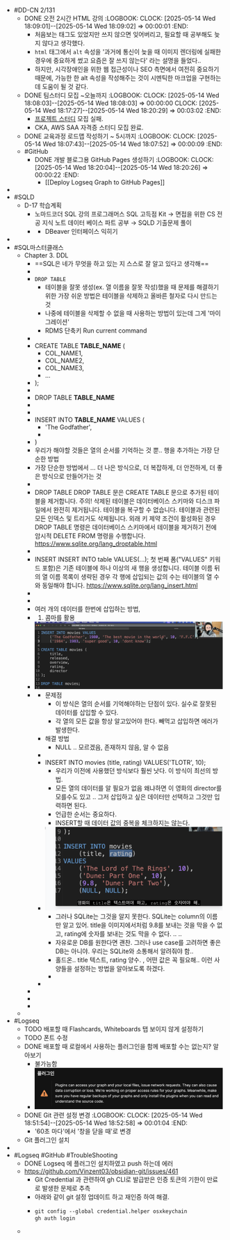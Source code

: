 - #DD-CN 2/131
	- DONE 오전 2시간 HTML 강의
	  :LOGBOOK:
	  CLOCK: [2025-05-14 Wed 18:09:01]--[2025-05-14 Wed 18:09:02] =>  00:00:01
	  :END:
		- 처음보는 태그도 있었지만 쓰지 않으면 잊어버리고, 필요할 때 공부해도 늦지 않다고 생각했다.
		- `html` 태그에서 `alt` 속성을 '과거에 통신이 늦을 때 이미지 렌더링에 실패한 경우에 중요하게 썼고 요즘은 잘 쓰지 않는다' 라는 설명을 들었다..
		- 하지만, 시각장애인을 위한 웹 접근성이나 SEO 측면에서 여전히 중요하기 때문에, 가능한 한 alt 속성을 작성해주는 것이 시멘틱한 마크업을 구현하는데 도움이 될 것 같다.
	- DONE 팀스터디 모집 \~오늘까지
	  :LOGBOOK:
	  CLOCK: [2025-05-14 Wed 18:08:03]--[2025-05-14 Wed 18:08:03] =>  00:00:00
	  CLOCK: [2025-05-14 Wed 18:17:27]--[2025-05-14 Wed 18:20:29] =>  00:03:02
	  :END:
		- [프로젝트 스터디](https://www.notion.so/patsot/1f399e5316ed806fa63fd70faca44a41) 모집 실패.
		- CKA, AWS SAA 자격증 스터디 모집 완료.
	- DONE 교육과정 로드맵 작성하기 \~ 5시까지
	  :LOGBOOK:
	  CLOCK: [2025-05-14 Wed 18:07:43]--[2025-05-14 Wed 18:07:52] =>  00:00:09
	  :END:
	- #GitHub
		- DONE 개발 블로그용 GitHub Pages 생성하기
		  :LOGBOOK:
		  CLOCK: [2025-05-14 Wed 18:20:04]--[2025-05-14 Wed 18:20:26] =>  00:00:22
		  :END:
			- [[Deploy Logseq Graph to GitHub Pages]]
-
- #SQLD
	- D-17 학습계획
		- 노마드코더 SQL 강의 프로그래머스 SQL 고득점 Kit → 면접을 위한 CS 전공 지식 노트 데이터 베이스 파트 공부 → SQLD 기출문제 풀이
		- + DBeaver 인터페이스 익히기
-
- #SQL마스터클래스
	- Chapter 3. DDL
		- ==SQL은 네가 무엇을 하고 있는 지 스스로 잘 알고 있다고 생각해==
		-
		- `DROP TABLE`
			- 테이블을 잘못 생성(ex. 열 이름을 잘못 작성)했을 때 문제를 해결하기 위한 가장 쉬운 방법은 테이블을 삭제하고 올바른 철자로 다시 만드는 것
			- 나중에 테이블을 삭제할 수 없을 때 사용하는 방법이 있는데 그게 '마이그레이션'
			- RDMS 단축키 Run current command
		-
		- CREATE TABLE __TABLE_NAME__ (
			- COL_NAME1,
			- COL_NAME2,
			- COL_NAME3,
			- ...
		- );
		-
		- DROP TABLE __TABLE_NAME__
		-
		-
		- INSERT INTO __TABLE_NAME__ VALUES (
			- 'The Godfather',
			-
		- )
		- 우리가 해야할 것들은 열의 순서를 기억하는 것 뿐.. 행을 추가하는 가장 단순한 방법
		- 가장 단순한 방법에서 ... 더 나은 방식으로, 더 복잡하게, 더 안전하게, 더 좋은 방식으로 만들어가는 것
		-
		- DROP TABLE
		  DROP TABLE 문은 CREATE TABLE 문으로 추가된 테이블을 제거합니다.
		  주의! 삭제된 테이블은 데이터베이스 스키마와 디스크 파일에서 완전히 제거됩니다.
		  테이블을 복구할 수 없습니다. 테이블과 관련된 모든 인덱스 및 트리거도 삭제됩니다.
		  외래 키 제약 조건이 활성화된 경우 DROP TABLE 명령은 데이터베이스 스키마에서 테이블을 제거하기 전에 암시적 DELETE FROM 명령을 수행합니다.
		  https://www.sqlite.org/lang_droptable.html
		-
		- INSERT
		  INSERT INTO table VALUES(...);
		  첫 번째 폼("VALUES" 키워드 포함)은 기존 테이블에 하나 이상의 새 행을 생성합니다.
		  테이블 이름 뒤의 열 이름 목록이 생략된 경우 각 행에 삽입되는 값의 수는 테이블의 열 수와 동일해야 합니다.
		  https://www.sqlite.org/lang_insert.html
		-
		-
		- 여러 개의 데이터를 한번에 삽입하는 방법,
		- 1. 콤마를 활용
		- ![image.png](../assets/image_1747222609226_0.png)
		-
			- 문제점
				- 이 방식은 열의 순서를 기억해야하는 단점이 있다. 실수로 잘못된 데이터를 삽입할 수 있다.
				- 각 열의 모든 값을 항상 알고있어야 한다. 빼먹고 삽입하면 에러가 발생한다.
			- 해결 방법
				- NULL ..  모르겠음, 존재하지 않음, 알 수 없음
			-
			- INSERT INTO movies (title, rating) VALUES('TLOTR', 10);
				- 우리가 이전에 사용했던 방식보다 훨씬 낫다. 이 방식이  최선의 방법.
				- 모든 열의 데이터를 알 필요가 없음 왜냐하면 이 영화의 director를 모를수도 있고 .. 그저 삽입하고 싶은 데이터만 선택하고 그것만 입력하면 된다.
				- 언급한 순서는 중요하다.
				- INSERT할 때 데이터 값의 중복을 체크하지는 않는다.
			- ![image.png](../assets/image_1747223130693_0.png)
				- 그러나 SQLite는 그것을 알지 못한다. SQLite는 column의 이름만 알고 있어. title을 이미지에서처럼 9.8를 보내는 것을 막을 수 없고, rating에 숫자를 보내는 것도 막을 수 없다. .. ..
				- 자유로운 DB를 원한다면 괜찬. 그러나 use case를 고려하면 좋은 DB는 아니야. 우리는 SQLite와 소통해서 알려줘야 함..
				- 홀드온.. title 텍스트, rating 양수. , 어떤 값은 꼭 필요해.. 이런 사양들을 설정하는 방법을 알아보도록 하겠다.
				-
			-
		-
		-
		-
	-
- #Logseq
	- TODO 배포할 때 Flashcards, Whiteboards 탭 보이지 않게 설정하기
	- TODO 폰트 수정
	- DONE 배포할 때 로컬에서 사용하는 플러그인을 함께 배포할 수는 없는지? 알아보기
		- 불가능함
		- ![image.png](../assets/image_1747216316900_0.png)
	- DONE Git 관련 설정 변경
	  :LOGBOOK:
	  CLOCK: [2025-05-14 Wed 18:51:54]--[2025-05-14 Wed 18:52:58] =>  00:01:04
	  :END:
		- '60초 마다'에서 '창을 닫을 때'로 변경
	- Git 플러그인 설치
-
- #Logseq #GitHub #TroubleShooting
	- DONE Logseq 에 플러그인 설치하였고 push 하는데 에러
	- https://github.com/Vinzent03/obsidian-git/issues/461
		- Git Credential 과 관련하여 gh CLI로 발급받은 인증 토큰의 기한이 만료로 발생한 문제로 추측
		- 아래와 같이 git 설정 업데이트 하고 재인증 하여 해결.
		- ```
		  git config --global credential.helper osxkeychain
		  gh auth login
		  ```
	-